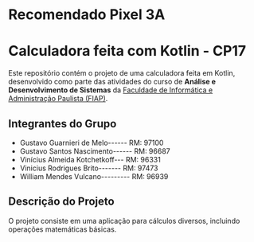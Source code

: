 # Recomendado Pixel 3A
# Calculadora feita com Kotlin - CP17

Este repositório contém o projeto de uma calculadora feita em Kotlin, desenvolvido como parte das atividades do curso de **Análise e Desenvolvimento de Sistemas** da [Faculdade de Informática e Administração Paulista (FIAP)](https://www.fiap.com.br/).

## Integrantes do Grupo

- Gustavo Guarnieri de Melo------ RM: 97100
- Gustavo Santos Nascimento------ RM: 96687
- Vinícius Almeida Kotchetkoff--- RM: 96331
- Vinicius Rodrigues Brito------- RM: 97473
- William Mendes Vulcano--------- RM: 96939

## Descrição do Projeto
O projeto consiste em uma aplicação para cálculos diversos, incluindo operações matemáticas básicas.
